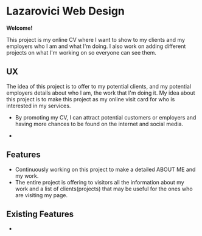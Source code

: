 # Lazarovici Web Design

**Welcome!**

This project is my online CV  where I want to show to my clients and my employers who I am and what I'm doing. I also work on adding different projects on what I'm working on so everyone can see them.

## UX

The idea of this project is to offer to my potential clients, and my potential employers details about who I am, the work that I'm doing it. My idea about this project is to make this project as my online visit card for who is interested in my services.

* By promoting my CV, I can attract potential customers or employers and having more chances to be found on the internet and social media.

* 


## Features 

* Continuously working on this project to make a detailed ABOUT ME and my work.
* The entire project is offering to visitors all the information about my work and a list of clients(projects) that may be useful for the ones who are visiting my page.


## Existing Features

* 
